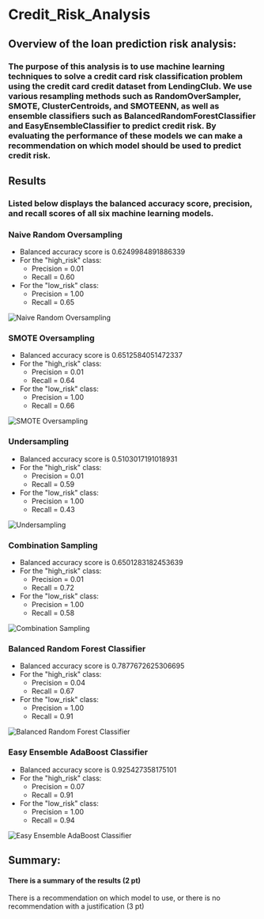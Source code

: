 # Credit_Risk_Analysis

## Overview of the loan prediction risk analysis:
### The purpose of this analysis is to use machine learning techniques to solve a credit card risk classification problem using the credit card credit dataset from LendingClub. We use various resampling methods such as RandomOverSampler, SMOTE, ClusterCentroids, and SMOTEENN, as well as ensemble classifiers such as BalancedRandomForestClassifier and EasyEnsembleClassifier to predict credit risk. By evaluating the performance of these models we can make a recommendation on which model should be used to predict credit risk.

## Results
### Listed below displays the balanced accuracy score, precision, and recall scores of all six machine learning models.

### Naive Random Oversampling 
* Balanced accuracy score is 0.6249984891886339
* For the "high_risk" class:
  - Precision = 0.01
  - Recall = 0.60
* For the "low_risk" class:
  - Precision = 1.00
  - Recall = 0.65

![Naive Random Oversampling ](https://user-images.githubusercontent.com/118647523/231824175-d0d7b1c5-5a45-4fb5-9806-cd54ae56eaf1.png)

### SMOTE Oversampling 
* Balanced accuracy score is 0.6512584051472337
* For the "high_risk" class:
  - Precision = 0.01
  - Recall = 0.64
* For the "low_risk" class:
  - Precision = 1.00
  - Recall = 0.66

![SMOTE Oversampling](https://user-images.githubusercontent.com/118647523/231824190-a6f4646f-e7ad-4f4d-aea0-1bed8ad54a37.png)

### Undersampling 
* Balanced accuracy score is 0.5103017191018931
* For the "high_risk" class:
  - Precision = 0.01
  - Recall = 0.59
* For the "low_risk" class:
  - Precision = 1.00
  - Recall = 0.43

![Undersampling](https://user-images.githubusercontent.com/118647523/231824211-fe1ed5d3-d171-4595-beba-a9355ecdae16.png)

### Combination Sampling 
* Balanced accuracy score is 0.6501283182453639
* For the "high_risk" class:
  - Precision = 0.01
  - Recall = 0.72
* For the "low_risk" class:
  - Precision = 1.00
  - Recall = 0.58

![Combination Sampling ](https://user-images.githubusercontent.com/118647523/231824231-29f5278b-8149-4dff-8098-2842c7d06403.png)

### Balanced Random Forest Classifier 
* Balanced accuracy score is 0.7877672625306695
* For the "high_risk" class:
  - Precision = 0.04
  - Recall = 0.67
* For the "low_risk" class:
  - Precision = 1.00
  - Recall = 0.91

![Balanced Random Forest Classifier](https://user-images.githubusercontent.com/118647523/231824246-47734594-44cb-4a57-875f-519bf86bd1b2.png)

### Easy Ensemble AdaBoost Classifier
* Balanced accuracy score is 0.925427358175101
* For the "high_risk" class:
  - Precision = 0.07
  - Recall = 0.91
* For the "low_risk" class:
  - Precision = 1.00
  - Recall = 0.94

![Easy Ensemble AdaBoost Classifier](https://user-images.githubusercontent.com/118647523/231835520-9fdf59df-6d9e-4017-92b7-c76fdc41c9ea.png)

## Summary:
#### There is a summary of the results (2 pt)
There is a recommendation on which model to use, or there is no recommendation with a justification (3 pt)
